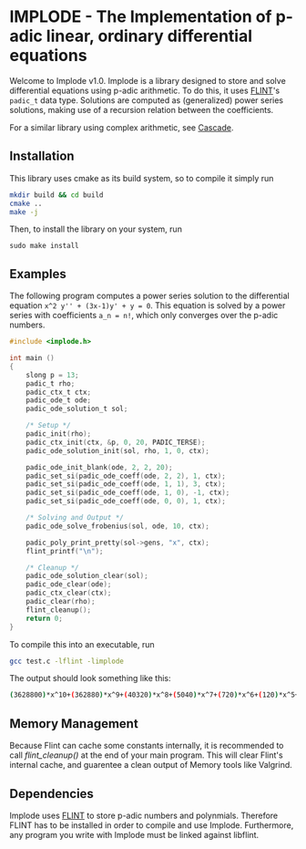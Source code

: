 # IMPLODE - The Implementation of p-adic linear, ordinary differential equations

Welcome to Implode v1.0.
Implode is a library designed to store and solve differential equations using p-adic arithmetic.
To do this, it uses [FLINT](https://flintlib.org)'s `padic_t` data type.
Solutions are computed as (generalized) power series solutions, making use of a recursion relation between the coefficients.

For a similar library using complex arithmetic, see [Cascade](https://github.com/MGessinger/Cascade).

## Installation

This library uses cmake as its build system, so to compile it simply run
```bash
mkdir build && cd build
cmake ..
make -j
```
Then, to install the library on your system, run
```
sudo make install
```

## Examples

The following program computes a power series solution to the differential equation `x^2 y'' + (3x-1)y' + y = 0`.
This equation is solved by a power series with coefficients `a_n = n!`, which only converges over the p-adic numbers.

```C
#include <implode.h>

int main ()
{
	slong p = 13;
	padic_t rho;
	padic_ctx_t ctx;
	padic_ode_t ode;
	padic_ode_solution_t sol;

	/* Setup */
	padic_init(rho);
	padic_ctx_init(ctx, &p, 0, 20, PADIC_TERSE);
	padic_ode_solution_init(sol, rho, 1, 0, ctx);

	padic_ode_init_blank(ode, 2, 2, 20);
	padic_set_si(padic_ode_coeff(ode, 2, 2), 1, ctx);
	padic_set_si(padic_ode_coeff(ode, 1, 1), 3, ctx);
	padic_set_si(padic_ode_coeff(ode, 1, 0), -1, ctx);
	padic_set_si(padic_ode_coeff(ode, 0, 0), 1, ctx);

	/* Solving and Output */
	padic_ode_solve_frobenius(sol, ode, 10, ctx);

	padic_poly_print_pretty(sol->gens, "x", ctx);
	flint_printf("\n");

	/* Cleanup */
	padic_ode_solution_clear(sol);
	padic_ode_clear(ode);
	padic_ctx_clear(ctx);
	padic_clear(rho);
	flint_cleanup();
	return 0;
}
```

To compile this into an executable, run
```bash
gcc test.c -lflint -limplode
```

The output should look something like this:
```bash
(3628800)*x^10+(362880)*x^9+(40320)*x^8+(5040)*x^7+(720)*x^6+(120)*x^5+(24)*x^4+(6)*x^3+(2)*x^2+x+(1)
```

## Memory Management

Because Flint can cache some constants internally, it is recommended to call *flint_cleanup()* at the end of your main program.
This will clear Flint's internal cache, and guarentee a clean output of Memory tools like Valgrind.

## Dependencies

Implode uses [FLINT](http://flintlib.org/) to store p-adic numbers and polynmials.
Therefore FLINT has to be installed in order to compile and use Implode.
Furthermore, any program you write with Implode must be linked against libflint.
